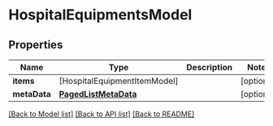 # HospitalEquipmentsModel

## Properties
Name | Type | Description | Notes
------------ | ------------- | ------------- | -------------
**items** | [HospitalEquipmentItemModel] |  | [optional] 
**metaData** | [**PagedListMetaData**](PagedListMetaData.md) |  | [optional] 

[[Back to Model list]](../README.md#documentation-for-models) [[Back to API list]](../README.md#documentation-for-api-endpoints) [[Back to README]](../README.md)


